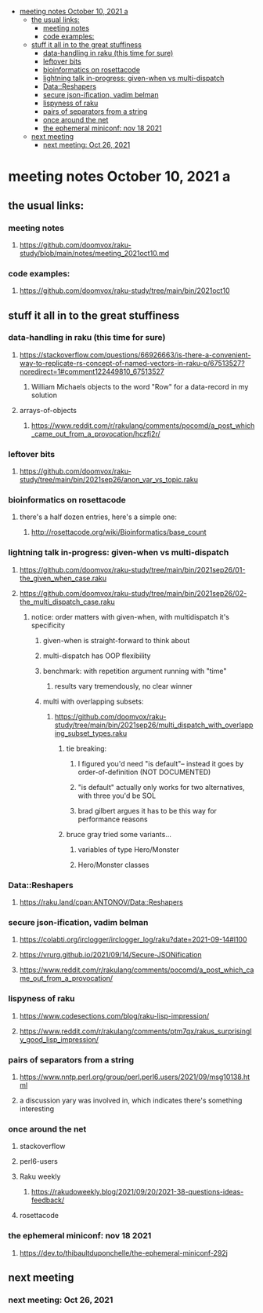 - [meeting notes October 10, 2021                                      a](#org99e51a6)
  - [the usual links:](#org272ee94)
    - [meeting notes](#org4c03480)
    - [code examples:](#orgc769217)
  - [stuff it all in to the great stuffiness](#org9f136fc)
    - [data-handling in raku (this time for sure)](#orga1ad4f0)
    - [leftover bits](#org5a7dc57)
    - [bioinformatics on rosettacode](#org7963afd)
    - [lightning talk in-progress: given-when vs multi-dispatch](#orgfd617c4)
    - [Data::Reshapers](#orga568450)
    - [secure json-ification, vadim belman](#orga54e403)
    - [lispyness of raku](#orgc6528f5)
    - [pairs of separators from a string](#org3822517)
    - [once around the net](#orga9bdd5c)
    - [the ephemeral miniconf: nov 18 2021](#org03b1320)
  - [next meeting](#orgcd3648f)
    - [next meeting: Oct 26, 2021](#orgd98e4b5)


<a id="org99e51a6"></a>

# meeting notes October 10, 2021                                      a


<a id="org272ee94"></a>

## the usual links:


<a id="org4c03480"></a>

### meeting notes

1.  <https://github.com/doomvox/raku-study/blob/main/notes/meeting_2021oct10.md>


<a id="orgc769217"></a>

### code examples:

1.  <https://github.com/doomvox/raku-study/tree/main/bin/2021oct10>


<a id="org9f136fc"></a>

## stuff it all in to the great stuffiness


<a id="orga1ad4f0"></a>

### data-handling in raku (this time for sure)

1.  <https://stackoverflow.com/questions/66926663/is-there-a-convenient-way-to-replicate-rs-concept-of-named-vectors-in-raku-p/67513527?noredirect=1#comment122449810_67513527>

    1.  William Michaels objects to the word "Row" for a data-record in my solution

2.  arrays-of-objects

    1.  <https://www.reddit.com/r/rakulang/comments/pocomd/a_post_which_came_out_from_a_provocation/hczfj2r/>


<a id="org5a7dc57"></a>

### leftover bits

1.  <https://github.com/doomvox/raku-study/tree/main/bin/2021sep26/anon_var_vs_topic.raku>


<a id="org7963afd"></a>

### bioinformatics on rosettacode

1.  there's a half dozen entries, here's a simple one:

    1.  <http://rosettacode.org/wiki/Bioinformatics/base_count>


<a id="orgfd617c4"></a>

### lightning talk in-progress: given-when vs multi-dispatch

1.  <https://github.com/doomvox/raku-study/tree/main/bin/2021sep26/01-the_given_when_case.raku>

2.  <https://github.com/doomvox/raku-study/tree/main/bin/2021sep26/02-the_multi_dispatch_case.raku>

    1.  notice: order matters with given-when, with multidispatch it's specificity
    
        1.  given-when is straight-forward to think about
        
        2.  multi-dispatch has OOP flexibility
        
        3.  benchmark: with repetition argument running with "time"
        
            1.  results vary tremendously, no clear winner
        
        4.  multi with overlapping subsets:
        
            1.  <https://github.com/doomvox/raku-study/tree/main/bin/2021sep26/multi_dispatch_with_overlapping_subset_types.raku>
            
                1.  tie breaking:
                
                    1.  I figured you'd need "is default"&#x2013; instead it goes by order-of-definition (NOT DOCUMENTED)
                    
                    2.  "is default" actually only works for two alternatives, with three you'd be SOL
                    
                    3.  brad gilbert argues it has to be this way for performance reasons
                
                2.  bruce gray tried some variants&#x2026;
                
                    1.  variables of type Hero/Monster
                    
                    2.  Hero/Monster classes


<a id="orga568450"></a>

### Data::Reshapers

1.  <https://raku.land/cpan:ANTONOV/Data::Reshapers>


<a id="orga54e403"></a>

### secure json-ification, vadim belman

1.  <https://colabti.org/irclogger/irclogger_log/raku?date=2021-09-14#l100>

2.  <https://vrurg.github.io/2021/09/14/Secure-JSONification>

3.  <https://www.reddit.com/r/rakulang/comments/pocomd/a_post_which_came_out_from_a_provocation/>


<a id="orgc6528f5"></a>

### lispyness of raku

1.  <https://www.codesections.com/blog/raku-lisp-impression/>

2.  <https://www.reddit.com/r/rakulang/comments/ptm7qx/rakus_surprisingly_good_lisp_impression/>


<a id="org3822517"></a>

### pairs of separators from a string

1.  <https://www.nntp.perl.org/group/perl.perl6.users/2021/09/msg10138.html>

2.  a discussion yary was involved in, which indicates there's something interesting


<a id="orga9bdd5c"></a>

### once around the net

1.  stackoverflow

2.  perl6-users

3.  Raku weekly

    1.  <https://rakudoweekly.blog/2021/09/20/2021-38-questions-ideas-feedback/>

4.  rosettacode


<a id="org03b1320"></a>

### the ephemeral miniconf: nov 18 2021

1.  <https://dev.to/thibaultduponchelle/the-ephemeral-miniconf-292j>


<a id="orgcd3648f"></a>

## next meeting


<a id="orgd98e4b5"></a>

### next meeting: Oct 26, 2021

